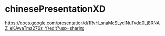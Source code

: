 # chinesePresentationXD


https://docs.google.com/presentation/d/1RvH_snaMcSLydlNuTvdq0Lj8RNAZ_eKAwaTmz276z_Y/edit?usp=sharing
